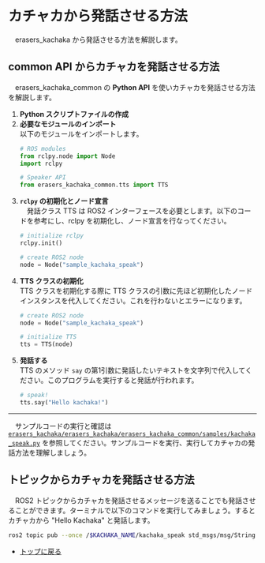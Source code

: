 # カチャカから発話させる方法
　erasers_kachaka から発話させる方法を解説します。

<a id=api></a>
## common API からカチャカを発話させる方法
　erasers_kachaka_common の **Python API** を使いカチャカを発話させる方法を解説します。

1. **Python スクリプトファイルの作成**
2. **必要なモジュールのインポート**<br>
  以下のモジュールをインポートします。
    ```python
    # ROS modules
    from rclpy.node import Node
    import rclpy
    
    # Speaker API
    from erasers_kachaka_common.tts import TTS
    ```
4. **`rclpy` の初期化とノード宣言**<br>
　発話クラス TTS は ROS2 インターフェースを必要とします。以下のコードを参考にし、rclpy を初期化し、ノード宣言を行なってください。
    ```python
    # initialize rclpy
    rclpy.init()
    
    # create ROS2 node
    node = Node("sample_kachaka_speak")
    ```
6. **TTS クラスの初期化**<br>
  TTS クラスを初期化する際に TTS クラスの引数に先ほど初期化したノードインスタンスを代入してください。これを行わないとエラーになります。
    ```python
    # create ROS2 node
    node = Node("sample_kachaka_speak")
    
    # initialize TTS
    tts = TTS(node)
    ```
8. **発話する**<br>
  TTS のメソッド `say` の第1引数に発話したいテキストを文字列で代入してください。このプログラムを実行すると発話が行われます。
    ```python
    # speak!
    tts.say("Hello kachaka!")
    ```

---

　サンプルコードの実行と確認は
[`erasers_kachaka/erasers_kachaka/erasers_kachaka_common/samples/kachaka_speak.py`](/erasers_kachaka/erasers_kachaka_common/samples/kachaka_speak.py)
を参照してください。サンプルコードを実行、実行してカチャカの発話方法を理解しましょう。

<a id=topic></a>
## トピックからカチャカを発話させる方法
　ROS2 トピックからカチャカを発話させるメッセージを送ることでも発話させることができます。ターミナルで以下のコマンドを実行してみましょう。するとカチャカから "Hello Kachaka" と発話します。
```bash
ros2 topic pub --once /$KACHAKA_NAME/kachaka_speak std_msgs/msg/String "{data: Hello Kachaka!}"
```

- [トップに戻る](/README.md)
